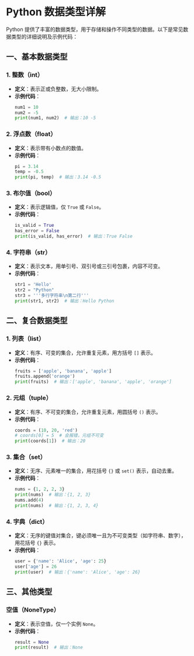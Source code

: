 # Python 数据类型详解

Python 提供了丰富的数据类型，用于存储和操作不同类型的数据。以下是常见数据类型的详细说明及示例代码：

## 一、基本数据类型

### 1. 整数（int）
- **定义**：表示正或负整数，无大小限制。
- **示例代码**：
  ```python
  num1 = 10
  num2 = -5
  print(num1, num2)  # 输出：10 -5
  ```

### 2. 浮点数（float）
- **定义**：表示带有小数点的数值。
- **示例代码**：
  ```python
  pi = 3.14
  temp = -0.5
  print(pi, temp)  # 输出：3.14 -0.5
  ```

### 3. 布尔值（bool）
- **定义**：表示逻辑值，仅 `True` 或 `False`。
- **示例代码**：
  ```python
  is_valid = True
  has_error = False
  print(is_valid, has_error)  # 输出：True False
  ```

### 4. 字符串（str）
- **定义**：表示文本，用单引号、双引号或三引号包裹，内容不可变。
- **示例代码**：
  ```python
  str1 = 'Hello'
  str2 = "Python"
  str3 = '''多行字符串\n第二行''' 
  print(str1, str2)  # 输出：Hello Python
  ```

## 二、复合数据类型

### 1. 列表（list）
- **定义**：有序、可变的集合，允许重复元素，用方括号 `[]` 表示。
- **示例代码**：
  ```python
  fruits = ['apple', 'banana', 'apple']
  fruits.append('orange')
  print(fruits)  # 输出：['apple', 'banana', 'apple', 'orange']
  ```

### 2. 元组（tuple）
- **定义**：有序、不可变的集合，允许重复元素，用圆括号 `()` 表示。
- **示例代码**：
  ```python
  coords = (10, 20, 'red')
  # coords[0] = 5  # 会报错，元组不可变
  print(coords[1])  # 输出：20
  ```

### 3. 集合（set）
- **定义**：无序、元素唯一的集合，用花括号 `{}` 或 `set()` 表示，自动去重。
- **示例代码**：
  ```python
  nums = {1, 2, 2, 3}
  print(nums)  # 输出：{1, 2, 3}
  nums.add(4)
  print(nums)  # 输出：{1, 2, 3, 4}
  ```

### 4. 字典（dict）
- **定义**：无序的键值对集合，键必须唯一且为不可变类型（如字符串、数字），用花括号 `{}` 表示。
- **示例代码**：
  ```python
  user = {'name': 'Alice', 'age': 25}
  user['age'] = 26
  print(user)  # 输出：{'name': 'Alice', 'age': 26}
  ```

## 三、其他类型

### 空值（NoneType）
- **定义**：表示空值，仅一个实例 `None`。
- **示例代码**：
  ```python
  result = None
  print(result)  # 输出：None
  ```